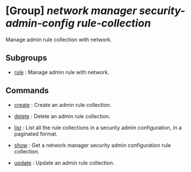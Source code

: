 # [Group] _network manager security-admin-config rule-collection_

Manage admin rule collection with network.

## Subgroups

- [rule](/Commands/network/manager/security-admin-config/rule-collection/rule/readme.md)
: Manage admin rule with network.

## Commands

- [create](/Commands/network/manager/security-admin-config/rule-collection/_create.md)
: Create an admin rule collection.

- [delete](/Commands/network/manager/security-admin-config/rule-collection/_delete.md)
: Delete an admin rule collection.

- [list](/Commands/network/manager/security-admin-config/rule-collection/_list.md)
: List all the rule collections in a security admin configuration, in a paginated format.

- [show](/Commands/network/manager/security-admin-config/rule-collection/_show.md)
: Get a network manager security admin configuration rule collection.

- [update](/Commands/network/manager/security-admin-config/rule-collection/_update.md)
: Update an admin rule collection.
